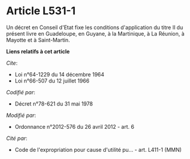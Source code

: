 # Article L531-1

Un décret en Conseil d'Etat fixe les conditions d'application du titre II du présent livre en Guadeloupe, en Guyane, à la
Martinique, à La Réunion, à Mayotte et à Saint-Martin.

**Liens relatifs à cet article**

_Cite_:

  - Loi n°64-1229 du 14 décembre 1964
  - Loi n°66-507 du 12 juillet 1966

_Codifié par_:

  - Décret n°78-621 du 31 mai 1978

_Modifié par_:

  - Ordonnance n°2012-576 du 26 avril 2012 - art. 6

_Cité par_:

  - Code de l'expropriation pour cause d'utilité pu... - art. L411-1 (MMN)
